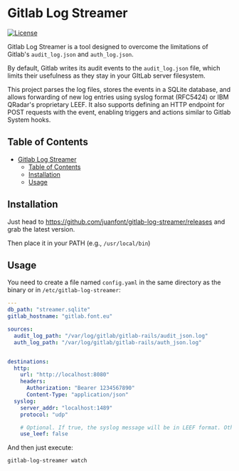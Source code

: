 # Gitlab Log Streamer

[![License](https://img.shields.io/badge/License-BSD_3--Clause-blue.svg)](https://opensource.org/licenses/BSD-3-Clause)

Gitlab Log Streamer is a tool designed to overcome the limitations of Gitlab's `audit_log.json` and `auth_log.json`.

By default, Gitlab writes its audit events to the `audit_log.json` file, which limits their usefulness as they stay in your GItLab server filesystem.

This project parses the log files, stores the events in a SQLite database, and allows forwarding of new log entries using syslog format (RFC5424) or IBM QRadar's proprietary LEEF. It also supports defining an HTTP endpoint for POST requests with the event, enabling triggers and actions similar to Gitlab System hooks.

## Table of Contents

- [Gitlab Log Streamer](#gitlab-log-streamer)
  - [Table of Contents](#table-of-contents)
  - [Installation](#installation)
  - [Usage](#usage)

## Installation

Just head to https://github.com/juanfont/gitlab-log-streamer/releases and grab the latest version.

Then place it in your PATH (e.g., `/usr/local/bin`)

## Usage

You need to create a file named `config.yaml` in the same directory as the binary or in `/etc/gitlab-log-streamer`:

```yaml
---
db_path: "streamer.sqlite"
gitlab_hostname: "gitlab.font.eu"

sources:
  audit_log_path: "/var/log/gitlab/gitlab-rails/audit_json.log"
  auth_log_path: "/var/log/gitlab/gitlab-rails/auth_json.log"


destinations:
  http:
    url: "http://localhost:8080"
    headers:
      Authorization: "Bearer 1234567890"
      Content-Type: "application/json"
  syslog:
    server_addr: "localhost:1489"
    protocol: "udp"

    # Optional. If true, the syslog message will be in LEEF format. Otherwise, syslog in RFC5424 format.
    use_leef: false
```

And then just execute:

```
gitlab-log-streamer watch

```
